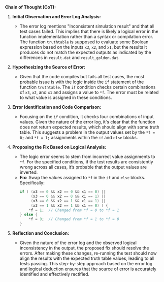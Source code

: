 **Chain of Thought (CoT):**

1. **Initial Observation and Error Log Analysis:** 
   - The error log mentions "Inconsistent simulation result" and that all test cases failed. This implies that there is likely a logical error in the function implementation rather than a syntax or compilation error. The function `truthtable` is supposed to evaluate some Boolean expression based on the inputs `x3`, `x2`, and `x1`, but the results it produces do not match the expected outputs as indicated by the differences in `result.dat` and `result_golden.dat`.

2. **Hypothesizing the Source of Error:**
   - Given that the code compiles but fails all test cases, the most probable issue is with the logic inside the `if` statement of the function `truthtable`. The `if` condition checks certain combinations of `x3`, `x2`, and `x1` and assigns a value to `*f`. The error must be related to what value is assigned in these conditions.

3. **Error Identification and Code Comparison:**
   - Focusing on the `if` condition, it checks four combinations of input values. Given the nature of the error log, it's clear that the function does not return expected results, which should align with some truth table. This suggests a problem in the output values set by the `*f = 0;` and `*f = 1;` assignments within the `if` and `else` blocks.

4. **Proposing the Fix Based on Logical Analysis:**
   - The logic error seems to stem from incorrect value assignments to `*f`. For the specified conditions, if the test results are consistently wrong across all cases, it’s probable that the output values are inverted. 
   - **Fix:** Swap the values assigned to `*f` in the `if` and `else` blocks. Specifically:
     ```cpp
     if ( (x3 == 0 && x2 == 0 && x1 == 0) ||
          (x3 == 0 && x2 == 0 && x1 == 1) ||
          (x3 == 0 && x2 == 1 && x1 == 1) ||
          (x3 == 1 && x2 == 1 && x1 == 0) ) {
         *f = 1;  // Changed from *f = 0 to *f = 1
     } else {
         *f = 0;  // Changed from *f = 1 to *f = 0
     }
     ```

5. **Reflection and Conclusion:**
   - Given the nature of the error log and the observed logical inconsistency in the output, the proposed fix should resolve the errors. After making these changes, re-running the test should now align the results with the expected truth table values, leading to all tests passing. This step-by-step approach based on the error log and logical deduction ensures that the source of error is accurately identified and effectively rectified.